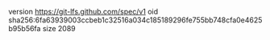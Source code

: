 version https://git-lfs.github.com/spec/v1
oid sha256:6fa63939003ccbeb1c32516a034c185189296fe755bb748cfa0e4625b95b56fa
size 2089
